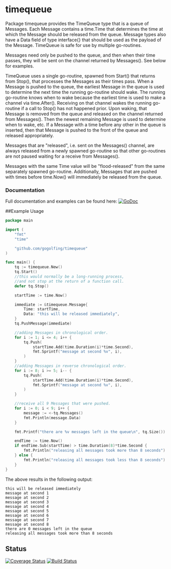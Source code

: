 # timequeue
Package timequeue provides the TimeQueue type that is a queue of Messages.
Each Message contains a time.Time that determines the time at which the Message
should be released from the queue.
Message types also have a Data field of type interface{} that should be used
as the payload of the Message.
TimeQueue is safe for use by multiple go-routines.

Messages need only be pushed to the queue, and then when their time passes,
they will be sent on the channel returned by Messages().
See below for examples.

TimeQueue uses a single go-routine, spawned from Start() that returns from Stop(),
that processes the Messages as their times pass.
When a Message is pushed to the queue, the earliest Message in the queue is
used to determine the next time the running go-routine should wake.
The running go-routine knows when to wake because the earliest time is used
to make a channel via time.After(). Receiving on that channel wakes the
running go-routine if a call to Stop() has not happened prior.
Upon waking, that Message is removed from the queue and released on the channel
returned from Messages().
Then the newest remaining Message is used to determine when to wake, etc.
If a Message with a time before any other in the queue is inserted, then that
Message is pushed to the front of the queue and released appropriately.

Messages that are "released", i.e. sent on the Messages() channel, are always
released from a newly spawned go-routine so that other go-routines are not
paused waiting for a receive from Messages().

Messages with the same Time value will be "flood-released" from the same
separately spawned go-routine.
Additionally, Messages that are pushed with times before time.Now() will
immediately be released from the queue.

### Documentation
Full documentation and examples can be found here:
[![GoDoc](https://godoc.org/github.com/gogolfing/timequeue?status.svg)](https://godoc.org/github.com/gogolfing/timequeue)

##Example Usage
```go
package main

import (
	"fmt"
	"time"

	"github.com/gogolfing/timequeue"
)

func main() {
	tq := timequeue.New()
	tq.Start()
	//this would normally be a long-running process,
	//and not stop at the return of a function call.
	defer tq.Stop()

	startTime := time.Now()

	immediate := &timequeue.Message{
		Time: startTime,
		Data: "this will be released immediately",
	}
	tq.PushMessage(immediate)

	//adding Messages in chronological order.
	for i := 1; i <= 4; i++ {
		tq.Push(
			startTime.Add(time.Duration(i)*time.Second),
			fmt.Sprintf("message at second %v", i),
		)
	}
	//adding Messages in reverse chronological order.
	for i := 8; i >= 5; i-- {
		tq.Push(
			startTime.Add(time.Duration(i)*time.Second),
			fmt.Sprintf("message at second %v", i),
		)
	}

	//receive all 9 Messages that were pushed.
	for i := 0; i < 9; i++ {
		message := <-tq.Messages()
		fmt.Println(message.Data)
	}

	fmt.Printf("there are %v messages left in the queue\n", tq.Size())

	endTime := time.Now()
	if endTime.Sub(startTime) > time.Duration(8)*time.Second {
		fmt.Println("releasing all messages took more than 8 seconds")
	} else {
		fmt.Println("releasing all messages took less than 8 seconds")
	}
}
```

The above results in the following output:
```
this will be released immediately
message at second 1
message at second 2
message at second 3
message at second 4
message at second 5
message at second 6
message at second 7
message at second 8
there are 0 messages left in the queue
releasing all messages took more than 8 seconds
```

## Status
[![Coverage Status](https://coveralls.io/repos/gogolfing/timequeue/badge.svg?branch=master&service=github)](https://coveralls.io/github/gogolfing/timequeue?branch=master)
[![Build Status](https://travis-ci.org/gogolfing/timequeue.svg)](https://travis-ci.org/gogolfing/timequeue)
